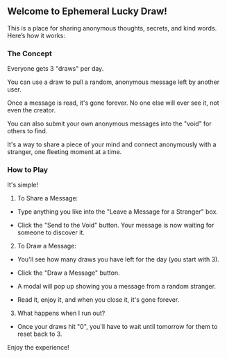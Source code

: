 ## Welcome to Ephemeral Lucky Draw!

This is a place for sharing anonymous thoughts, secrets, and kind words. Here’s how it works:

### The Concept

Everyone gets 3 "draws" per day.

You can use a draw to pull a random, anonymous message left by another user.

Once a message is read, it's gone forever. No one else will ever see it, not even the creator.

You can also submit your own anonymous messages into the "void" for others to find.

It's a way to share a piece of your mind and connect anonymously with a stranger, one fleeting moment at a time.

### How to Play

It's simple!

1. To Share a Message:

- Type anything you like into the "Leave a Message for a Stranger" box.

- Click the "Send to the Void" button. Your message is now waiting for someone to discover it.

2. To Draw a Message:

- You'll see how many draws you have left for the day (you start with 3).

- Click the "Draw a Message" button.

- A modal will pop up showing you a message from a random stranger.

- Read it, enjoy it, and when you close it, it's gone forever.

3. What happens when I run out?

- Once your draws hit "0", you'll have to wait until tomorrow for them to reset back to 3.

Enjoy the experience!